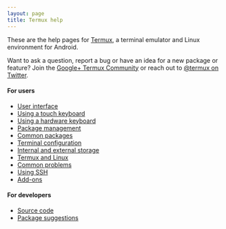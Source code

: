 ```yaml
---
layout: page
title: Termux help
---
```


These are the help pages for [Termux](https://termux.com), a terminal emulator and Linux environment for Android.

Want to ask a question, report a bug or have an idea for a new package or feature? Join the [Google+ Termux Community](https://plus.google.com/communities/101692629528551299417) or reach out to [@termux on Twitter](https://twitter.com/termux).

#### For users
- [User interface](user-interface.html)
- [Using a touch keyboard](touch-keyboard.html)
- [Using a hardware keyboard](hardware-keyboard.html)
- [Package management](package-management.html)
- [Common packages](common-packages.html)
- [Terminal configuration](configuration.html)
- [Internal and external storage](storage.html)
- [Termux and Linux](linux.html)
- [Common problems](common-problems.html)
- [Using SSH](ssh.html)
- [Add-ons](add-ons.html)

#### For developers
- [Source code](source-code.html)
- [Package suggestions](package-suggestions.html)
